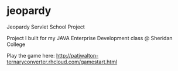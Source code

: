 # jeopardy
Jeopardy Servlet School Project

Project I built for my JAVA Enterprise Development class @ Sheridan College

Play the game here:
http://patjwalton-ternaryconverter.rhcloud.com/gamestart.html
